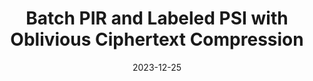 ---
title: "Batch PIR and Labeled PSI with Oblivious Ciphertext Compression"
authors: Alexander Bienstock, Sarvar Patel, Joon Young Seo, and Kevin Yeo
collection: publications
category: conferences
#permalink: 
excerpt: #'This paper is about the number 1. The number 2 is left for future work.'
date: 2023-12-25
venue: "USENIX Security 2024"
slidesurl: #'http://academicpages.github.io/files/slides1.pdf'
paperurl: 'https://eprint.iacr.org/2024/215.pdf'
citation: #'Your Name, You. (2009). &quot;Paper Title Number 1.&quot; <i>Journal 1</i>. 1(1).'
---